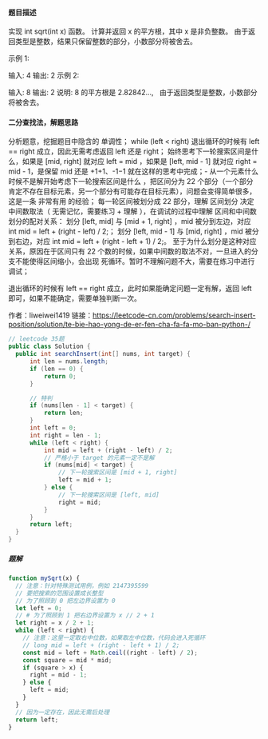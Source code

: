 #### 题目描述
实现 int sqrt(int x) 函数。
计算并返回 x 的平方根，其中 x 是非负整数。
由于返回类型是整数，结果只保留整数的部分，小数部分将被舍去。

示例 1:

输入: 4
输出: 2
示例 2:

输入: 8
输出: 2
说明: 8 的平方根是 2.82842..., 
     由于返回类型是整数，小数部分将被舍去。

#### 二分查找法，解题思路
分析题意，挖掘题目中隐含的 单调性；
while (left < right) 退出循环的时候有 left == right 成立，因此无需考虑返回 left 还是 right；
始终思考下一轮搜索区间是什么，如果是 [mid, right] 就对应 left = mid ，如果是 [left, mid - 1] 就对应 right = mid - 1，是保留 mid 还是 +1+1、-1−1 就在这样的思考中完成；-
从一个元素什么时候不是解开始考虑下一轮搜索区间是什么 ，把区间分为 22 个部分（一个部分肯定不存在目标元素，另一个部分有可能存在目标元素），问题会变得简单很多，这是一条 非常有用 的经验；
每一轮区间被划分成 22 部分，理解 区间划分 决定中间数取法（ 无需记忆，需要练习 + 理解 ），在调试的过程中理解 区间和中间数划分的配对关系：
划分 [left, mid] 与 [mid + 1, right] ，mid 被分到左边，对应 int mid = left + (right - left) / 2;；
划分 [left, mid - 1] 与 [mid, right] ，mid 被分到右边，对应 int mid = left + (right - left + 1) / 2;。
至于为什么划分是这种对应关系，原因在于区间只有 22 个数的时候，如果中间数的取法不对，一旦进入的分支不能使得区间缩小，会出现 死循环。暂时不理解问题不大，需要在练习中进行调试；

退出循环的时候有 left == right 成立，此时如果能确定问题一定有解，返回 left 即可，如果不能确定，需要单独判断一次。

作者：liweiwei1419
链接：https://leetcode-cn.com/problems/search-insert-position/solution/te-bie-hao-yong-de-er-fen-cha-fa-fa-mo-ban-python-/
```java
// leetcode 35题
public class Solution {
  public int searchInsert(int[] nums, int target) {
      int len = nums.length;
      if (len == 0) {
          return 0;
      }

      // 特判
      if (nums[len - 1] < target) {
          return len;
      }
      int left = 0;
      int right = len - 1;
      while (left < right) {
          int mid = left + (right - left) / 2;
          // 严格小于 target 的元素一定不是解
          if (nums[mid] < target) {
              // 下一轮搜索区间是 [mid + 1, right]
              left = mid + 1;
          } else {
              // 下一轮搜索区间是 [left, mid]
              right = mid;
          }
      }
      return left;
  }
}
```
##### 题解
```javascript
function mySqrt(x) {
  // 注意：针对特殊测试用例，例如 2147395599
  // 要把搜索的范围设置成长整型
  // 为了照顾到 0 把左边界设置为 0
  let left = 0;
  // # 为了照顾到 1 把右边界设置为 x // 2 + 1
  let right = x / 2 + 1;
  while (left < right) {
    // 注意：这里一定取右中位数，如果取左中位数，代码会进入死循环
    // long mid = left + (right - left + 1) / 2;
    const mid = left + Math.ceil((right - left) / 2);
    const square = mid * mid;
    if (square > x) {
      right = mid - 1;
    } else {
      left = mid;
    }
  }
  // 因为一定存在，因此无需后处理
  return left;
}

```